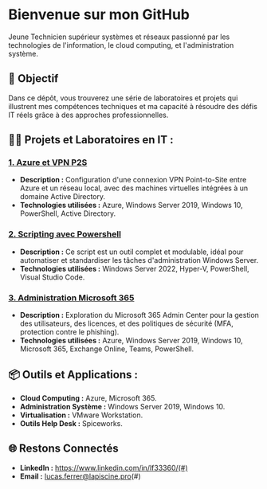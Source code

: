 # Bienvenue sur mon GitHub

Jeune Technicien supérieur systèmes et réseaux passionné par les technologies de l'information, le cloud computing,  et l'administration système. 


## 🎯 **Objectif**

Dans ce dépôt, vous trouverez une série de laboratoires et projets qui illustrent mes compétences techniques et ma capacité à résoudre des défis IT réels grâce à des approches professionnelles.


## 👨‍💻 **Projets et Laboratoires en IT :**

### [**1. Azure et VPN P2S**](https://github.com/Todobeine/Azure-VPN-P2S)
- **Description :** Configuration d'une connexion VPN Point-to-Site entre Azure et un réseau local, avec des machines virtuelles intégrées à un domaine Active Directory.  
- **Technologies utilisées :** Azure, Windows Server 2019, Windows 10, PowerShell, Active Directory.

### [**2. Scripting avec Powershell**](https://github.com/Todobeine/Script-Automatisation-pour-Gestion-et-Deploiement-de-Serveurs-Windows)
- **Description :** Ce script est un outil complet et modulable, idéal pour automatiser et standardiser les tâches d'administration Windows Server.  
- **Technologies utilisées :** Windows Server 2022, Hyper-V, PowerShell, Visual Studio Code.

### [**3. Administration Microsoft 365**](#)
- **Description :** Exploration du Microsoft 365 Admin Center pour la gestion des utilisateurs, des licences, et des politiques de sécurité (MFA, protection contre le phishing).  
- **Technologies utilisées :** Azure, Windows Server 2019, Windows 10, Microsoft 365, Exchange Online, Teams, PowerShell.   


## 📦 **Outils et Applications :**

- **Cloud Computing :** Azure, Microsoft 365.  
- **Administration Système :** Windows Server 2019, Windows 10.  
- **Virtualisation :** VMware Workstation.  
- **Outils Help Desk :** Spiceworks.  


## 🌐 **Restons Connectés**  
- **LinkedIn :** https://www.linkedin.com/in/lf33360/(#)  
- **Email :** lucas.ferrer@lapiscine.pro(#)  
